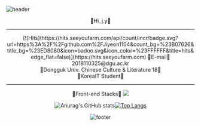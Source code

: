 ![header](https://capsule-render.vercel.app/api?type=waving&color=gradient&coustomColorList=18&height=400&text=Welcometo%20Hi%20j.y's%20World!&fontSize=60)
<div align = "center">
🎇Hi_j.y🎇
<hr>
[![Hits](https://hits.seeyoufarm.com/api/count/incr/badge.svg?url=https%3A%2F%2Fgithub.com%2FJiyeon1104&count_bg=%23B07626&title_bg=%23ED8080&icon=badoo.svg&icon_color=%23FFFFFF&title=hits&edge_flat=false)](https://hits.seeyoufarm.com)
💌E-mail💌<br>
2018110325@dgu.ac.kr<br>
📕Dongguk Univ. Chinese Culture & Literature 18📕<br>
📗KoreaIT Student📗
<hr>
🎈Front-end Stacks🎈
<img src="https://img.shields.io/badge/HTML-E34F26?style=flat-square&logo=HTML5&logoColor=white"/>

![Anurag's GitHub stats](https://github-readme-stats.vercel.app/api?username=Jiyeon1104&show_icons=true&theme=dracula)[![Top Langs](https://github-readme-stats.vercel.app/api/top-langs/?username=Jiyeon1104&layout=compact)](https://github.com/anuraghazra/github-readme-stats)

![footer](https://capsule-render.vercel.app/api?section=footer&color=gradient&coustomColorList=18&height=200&fontAlign=80&fontAlignY=80&text=Thank%20you%20!&fontSize=40)

[//]: # (These are reference links used in the body of this note and get stripped out when the markdown processor does its job. There is no need to format nicely because it shouldn't be seen. Thanks SO - http://stackoverflow.com/questions/4823468/store-comments-in-markdown-syntax)

   [dill]: <https://github.com/joemccann/dillinger>
   [git-repo-url]: <https://github.com/joemccann/dillinger.git>
   [john gruber]: <http://daringfireball.net>
   [df1]: <http://daringfireball.net/projects/markdown/>
   [markdown-it]: <https://github.com/markdown-it/markdown-it>
   [Ace Editor]: <http://ace.ajax.org>
   [node.js]: <http://nodejs.org>
   [Twitter Bootstrap]: <http://twitter.github.com/bootstrap/>
   [jQuery]: <http://jquery.com>
   [@tjholowaychuk]: <http://twitter.com/tjholowaychuk>
   [express]: <http://expressjs.com>
   [AngularJS]: <http://angularjs.org>
   [Gulp]: <http://gulpjs.com>

   [PlDb]: <https://github.com/joemccann/dillinger/tree/master/plugins/dropbox/README.md>
   [PlGh]: <https://github.com/joemccann/dillinger/tree/master/plugins/github/README.md>
   [PlGd]: <https://github.com/joemccann/dillinger/tree/master/plugins/googledrive/README.md>
   [PlOd]: <https://github.com/joemccann/dillinger/tree/master/plugins/onedrive/README.md>
   [PlMe]: <https://github.com/joemccann/dillinger/tree/master/plugins/medium/README.md>
   [PlGa]: <https://github.com/RahulHP/dillinger/blob/master/plugins/googleanalytics/README.md>
